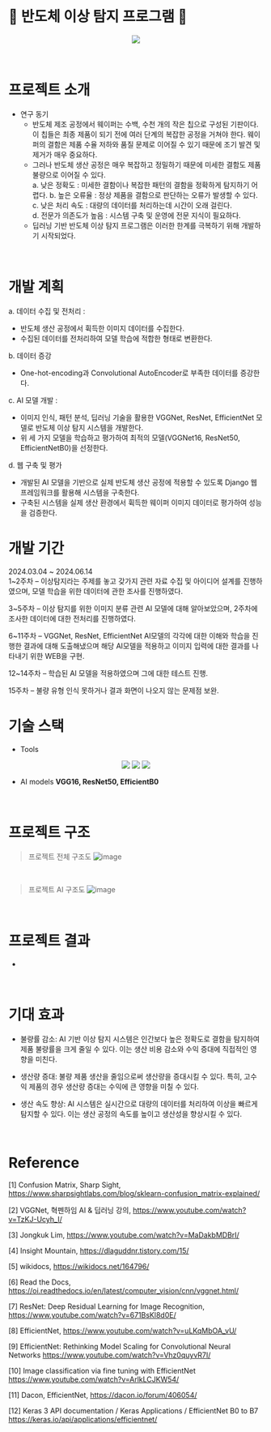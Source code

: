 # :microscope: 반도체 이상 탐지 프로그램 :microscope:
<p align="center">
 <img src=https://github.com/user-attachments/assets/3e579722-8422-4e49-9876-10d7e4262eab>
</p>
<br>

# 프로젝트 소개
* 연구 동기
  * 반도체 제조 공정에서 웨이퍼는 수백, 수천 개의 작은 칩으로 구성된 기판이다. 이 칩들은 최종 제품이 되기 전에 여러 단계의 복잡한 공정을
    거쳐야 한다. 웨이퍼의 결함은 제품 수율 저하와 품질 문제로 이어질 수 있기 때문에 조기 발견 및 제거가 매우 중요하다.
  * 그러나 반도체 생산 공정은 매우 복잡하고 정밀하기 때문에 미세한 결함도 제품 불량으로 이어질 수 있다.  
    a. 낮은 정확도 : 미세한 결함이나 복잡한 패턴의 결함을 정확하게 탐지하기 어렵다. 
    b. 높은 오류율 : 정상 제품을 결함으로 판단하는 오류가 발생할 수 있다.   
    c. 낮은 처리 속도 : 대량의 데이터를 처리하는데 시간이 오래 걸린다.   
    d. 전문가 의존도가 높음 : 시스템 구축 및 운영에 전문 지식이 필요하다.   
  * 딥러닝 기반 반도체 이상 탐지 프로그램은 이러한 한계를 극복하기 위해 개발하기 시작되었다.
 <br>
 
 # 개발 계획 
 a. 데이터 수집 및 전처리 :
  * 반도체 생산 공정에서 휙득한 이미지 데이터를 수집한다.
  * 수집된 데이터를 전처리하여 모델 학습에 적합한 형태로 변환한다.

b. 데이터 증강
  * One-hot-encoding과 Convolutional AutoEncoder로 부족한 데이터를 증강한다.
    
c. AI 모델 개발 :
  * 이미지 인식, 패턴 분석, 딥러닝 기술을 활용한 VGGNet, ResNet, EfficientNet 모델로 반도체 이상 탐지 시스템을 개발한다.
  * 위 세 가지 모델을 학습하고 평가하여 최적의 모델(VGGNet16, ResNet50, EfficientNetB0)을 선정한다.

d. 웹 구축 및 평가
  * 개발된 AI 모델을 기반으로 실제 반도체 생산 공정에 적용할 수 있도록 Django 웹 프레임워크를 활용해 시스템을 구축한다.
  * 구축된 시스템을 실제 생산 환경에서 휙득한 웨이퍼 이미지 데이터로 평가하여 성능을 검증한다.

# 개발 기간
2024.03.04 ~ 2024.06.14  
1~2주차 – 이상탐지라는 주제를 놓고 갖가지 관련 자료 수집 및 아이디어 설계를 진행하였으며, 모델 학습을 위한 데이터에 관한 조사를 진행하였다.

3~5주차 – 이상 탐지를 위한 이미지 분류 관련 AI 모델에 대해 알아보았으며, 2주차에 조사한 데이터에 대한 전처리를 진행하였다.

6~11주차 – VGGNet, ResNet, EfficientNet AI모델의 각각에 대한 이해와 학습을 진행한 결과에 대해 도출해냈으며 해당 AI모델을 적용하고 이미지 입력에 대한 결과를 나타내기 위한 WEB을 구현.

12~14주차 – 학습된 AI 모델을 적용하였으며 그에 대한 테스트 진행.

15주차 – 불량 유형 인식 못하거나 결과 화면이 나오지 않는 문제점 보완.

# 기술 스택
* Tools
<div align="center">
  <img src="https://img.shields.io/badge/tensorflow-FF6F00?style=for-the-badge&logo=tensorflow&logoColor=white">
  <img src="https://img.shields.io/badge/keras-D00000?style=for-the-badge&logo=keras&logoColor=white">
  <img src="https://img.shields.io/badge/django-092E20?style=for-the-badge&logo=django&logoColor=white">
</div>

* AI models
<strong>VGG16, ResNet50, EfficientB0</strong>
</br>

# 프로젝트 구조
> 프로젝트 전체 구조도
![image](https://github.com/user-attachments/assets/6ec73f6d-d981-4a1f-b705-9c956d1ff605)
<br>

> 프로젝트 AI 구조도
![image](https://github.com/user-attachments/assets/806e3ff2-9a06-4054-a2e5-e51572d94e9a)
<br>

# 프로젝트 결과
* 
<br>

# 기대 효과
- 불량률 감소: AI 기반 이상 탐지 시스템은 인간보다 높은 정확도로 결함을 탐지하여 제품 불량률을 크게 줄일 수 있다. 이는 생산 비용 감소와 수익 증대에 직접적인 영향을 미친다. 

 - 생산량 증대: 불량 제품 생산을 줄임으로써 생산량을 증대시킬 수 있다. 특히, 고수익 제품의 경우 생산량 증대는 수익에 큰 영향을 미칠 수 있다.  

 - 생산 속도 향상: AI 시스템은 실시간으로 대량의 데이터를 처리하여 이상을 빠르게 탐지할 수 있다. 이는 생산 공정의 속도를 높이고 생산성을 향상시킬 수 있다.
<br>

# Reference
[1]  Confusion Matrix, Sharp Sight,
https://www.sharpsightlabs.com/blog/sklearn-confusion_matrix-explained/

[2] VGGNet, 혁펜하임 AI & 딥러닝 강의, https://www.youtube.com/watch?v=TzKJ-Ucyh_I/

[3] Jongkuk Lim, https://www.youtube.com/watch?v=MaDakbMDBrI/

[4] Insight Mountain, https://dlaguddnr.tistory.com/15/

[5] wikidocs, https://wikidocs.net/164796/

[6] Read the Docs,
https://oi.readthedocs.io/en/latest/computer_vision/cnn/vggnet.html/ 

[7] ResNet: Deep Residual Learning for Image Recognition,
https://www.youtube.com/watch?v=671BsKl8d0E/

[8] EfficientNet, https://www.youtube.com/watch?v=uLKqMbOA_vU/

[9] EfficientNet: Rethinking Model Scaling for Convolutional Neural Networks
https://www.youtube.com/watch?v=Vhz0quyvR7I/

[10] Image classification via fine tuning with EfficientNet
https://www.youtube.com/watch?v=ArlkLCJKW54/

[11] Dacon, EfficientNet, https://dacon.io/forum/406054/

[12] Keras 3 API documentation / Keras Applications / EfficientNet B0 to B7
https://keras.io/api/applications/efficientnet/
